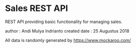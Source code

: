 # Sales REST API

REST API providing basic functionality for managing sales.

author          : Andi Mulya Indrianto
created date    : 25 Augustus 2018

All data is randomly generated by https://www.mockaroo.com/